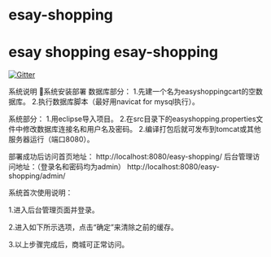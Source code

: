 # esay-shopping
esay shopping
esay-shopping
===============

[![Gitter](https://badges.gitter.im/Join%20Chat.svg)](https://gitter.im/inferjay/AndroidDevTools?utm_source=badge&utm_medium=badge&utm_campaign=pr-badge&utm_content=badge)

[jsonschema2pojo]:http://www.jsonschema2pojo.org
[Convert XML or JSON to Java Pojo]:http://pojo.sodhanalibrary.com

系统说明
系统安装部署
数据库部分：
1.先建一个名为easyshoppingcart的空数据库。
2.执行数据库脚本（最好用navicat for mysql执行）。

系统部分：
1.用eclipse导入项目。
2.在src目录下的easyshopping.properties文件中修改数据库连接名和用户名及密码。
2.编译打包后就可发布到tomcat或其他服务器运行（端口8080）。

部署成功后访问首页地址：
http://localhost:8080/easy-shopping/
后台管理访问地址：（登录名和密码均为admin）
http://localhost:8080/easy-shopping/admin/


系统首次使用说明：

1.进入后台管理页面并登录。

2.进入如下所示选项，点击“确定”来清除之前的缓存。


3.以上步骤完成后，商城可正常访问。

